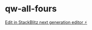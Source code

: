 # qw-all-fours

[Edit in StackBlitz next generation editor ⚡️](https://stackblitz.com/~/github.com/amithcabraal/qw-all-fours)